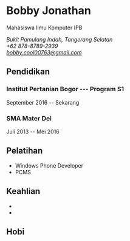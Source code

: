 # Bobby Jonathan
Mahasiswa Ilmu Komputer IPB

*Bukit Pamulang Indah, Tangerang Selatan*\
*+62 878-8789-2939*\
*<bobby.cool00763@gmail.com>*

## Pendidikan

### Institut Pertanian Bogor --- Program S1

September 2016 -- Sekarang

### SMA Mater Dei

Juli 2013 -- Mei 2016

## Pelatihan

- Windows Phone Developer
- PCMS

## Keahlian

- 
- 

## Hobi


